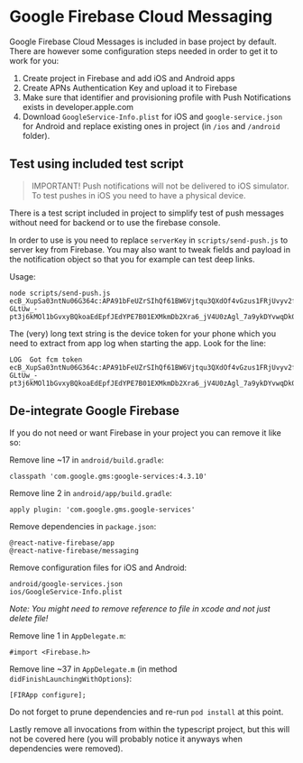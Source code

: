# Google Firebase Cloud Messaging

Google Firebase Cloud Messages is included in base project by default. There are however some configuration steps needed in order to get it to work for you:

1. Create project in Firebase and add iOS and Android apps
2. Create APNs Authentication Key and upload it to Firebase
3. Make sure that identifier and provisioning profile with Push Notifications exists in developer.apple.com
4. Download `GoogleService-Info.plist` for iOS and `google-service.json` for Android and replace existing ones in project (in `/ios` and `/android` folder).

## Test using included test script

> IMPORTANT! Push notifications will not be delivered to iOS simulator. To test pushes in iOS you need to have a physical device.

There is a test script included in project to simplify test of push messages without need for backend or to use the firebase console.

In order to use is you need to replace `serverKey` in `scripts/send-push.js` to server key from Firebase. You may also want to tweak fields and payload in the notification object so that you for example can test deep links.

Usage:

```
node scripts/send-push.js ecB_XupSa03ntNu06G364c:APA91bFeUZrSIhQf61BW6Vjtqu3QXdOf4vGzus1FRjUvyv2fo0bMD7s2V9C-GLtUw_-pt3j6kMOl1bGvxyBQkoaEdEpfJEdYPE7B01EXMkmDb2Xra6_jV4U0zAgl_7a9ykDYvwqDkOA1
```

The (very) long text string is the device token for your phone which you need to extract from app log when starting the app. Look for the line:

```
LOG  Got fcm token ecB_XupSa03ntNu06G364c:APA91bFeUZrSIhQf61BW6Vjtqu3QXdOf4vGzus1FRjUvyv2fo0bMD7s2V9C-GLtUw_-pt3j6kMOl1bGvxyBQkoaEdEpfJEdYPE7B01EXMkmDb2Xra6_jV4U0zAgl_7a9ykDYvwqDkOA1
```

## De-integrate Google Firebase

If you do not need or want Firebase in your project you can remove it like so:

Remove line ~17 in `android/build.gradle`:

```
classpath 'com.google.gms:google-services:4.3.10'
```

Remove line 2 in `android/app/build.gradle`:

```
apply plugin: 'com.google.gms.google-services'
```

Remove dependencies in `package.json`:

```
@react-native-firebase/app
@react-native-firebase/messaging
```

Remove configuration files for iOS and Android:

```
android/google-services.json
ios/GoogleService-Info.plist
```

_Note: You might need to remove reference to file in xcode and not just delete file!_

Remove line 1 in `AppDelegate.m`:

```
#import <Firebase.h>
```

Remove line ~37 in `AppDelegate.m` (in method `didFinishLaunchingWithOptions`):

```
[FIRApp configure];
```

Do not forget to prune dependencies and re-run `pod install` at this point.

Lastly remove all invocations from within the typescript project, but this will not be covered here (you will probably notice it anyways when dependencies were removed).
